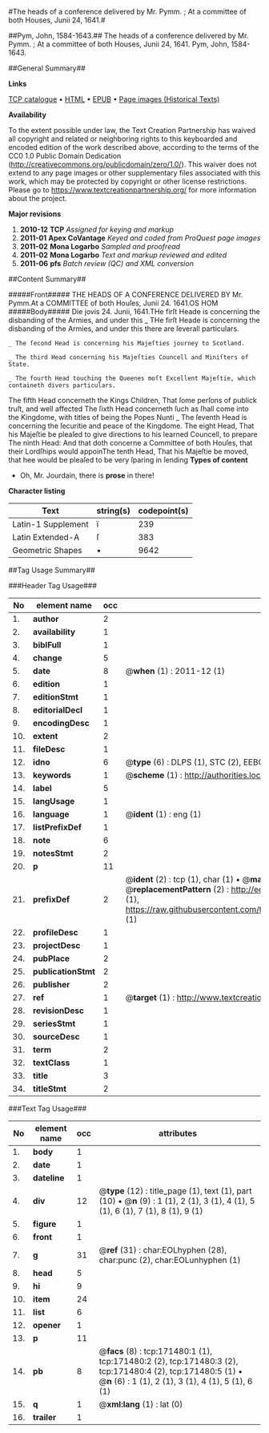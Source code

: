 #The heads of a conference delivered by Mr. Pymm. ; At a committee of both Houses, Junii 24, 1641.#

##Pym, John, 1584-1643.##
The heads of a conference delivered by Mr. Pymm. ; At a committee of both Houses, Junii 24, 1641.
Pym, John, 1584-1643.

##General Summary##

**Links**

[TCP catalogue](http://www.ota.ox.ac.uk/tcp/)  • 
[HTML](http://tei.it.ox.ac.uk/tcp/Texts-HTML/free/A91/A91383.html)  • 
[EPUB](http://tei.it.ox.ac.uk/tcp/Texts-EPUB/free/A91/A91383.epub) • 
[Page images (Historical Texts)](https://historicaltexts.jisc.ac.uk/eebo-45097901e)

**Availability**

To the extent possible under law, the Text Creation Partnership has waived all copyright and related or neighboring rights to this keyboarded and encoded edition of the work described above, according to the terms of the CC0 1.0 Public Domain Dedication (http://creativecommons.org/publicdomain/zero/1.0/). This waiver does not extend to any page images or other supplementary files associated with this work, which may be protected by copyright or other license restrictions. Please go to https://www.textcreationpartnership.org/ for more information about the project.

**Major revisions**

1. __2010-12__ __TCP__ *Assigned for keying and markup*
1. __2011-01__ __Apex CoVantage__ *Keyed and coded from ProQuest page images*
1. __2011-02__ __Mona Logarbo__ *Sampled and proofread*
1. __2011-02__ __Mona Logarbo__ *Text and markup reviewed and edited*
1. __2011-06__ __pfs__ *Batch review (QC) and XML conversion*

##Content Summary##

#####Front#####
THE HEADS OF A CONFERENCE DELIVERED BY Mr. Pymm.At a COMMITTEE of both Houſes, Junii 24. 1641.OS HOM
#####Body#####
Die jovis 24. Junii, 1641.THe firſt Heade is concerning the disbanding of the Armies, and under this
    _ THe firſt Heade is concerning the disbanding of the Armies, and under this there are ſeverall particulars.

    _ The ſecond Head is concerning his Majeſties journey to Scotland.

    _ The third Head concerning his Majeſties Councell and Miniſters of State.

    _ The fourth Head touching the Queenes moſt Excellent Majeſtie, which containeth divers particulars.
The fifth Head concerneth the Kings Children, That ſome perſons of publick truſt, and well affected The ſixth Head concerneth ſuch as ſhall come into the Kingdome, with titles of being the Popes Nunti
    _ The ſeventh Head is concerning the ſecuritie and peace of the Kingdome.
The eight Head, That his Majeſtie be pleaſed to give directions to his learned Councell, to prepare The ninth Head: And that doth concerne a Committee of both Houſes, that their Lordſhips would appoinThe tenth Head, That his Majeſtie be moved, that hee would be pleaſed to be very ſparing in ſending 
**Types of content**

  * Oh, Mr. Jourdain, there is **prose** in there!

**Character listing**


|Text|string(s)|codepoint(s)|
|---|---|---|
|Latin-1 Supplement|ï|239|
|Latin Extended-A|ſ|383|
|Geometric Shapes|▪|9642|

##Tag Usage Summary##

###Header Tag Usage###

|No|element name|occ|attributes|
|---|---|---|---|
|1.|__author__|2||
|2.|__availability__|1||
|3.|__biblFull__|1||
|4.|__change__|5||
|5.|__date__|8| @__when__ (1) : 2011-12 (1)|
|6.|__edition__|1||
|7.|__editionStmt__|1||
|8.|__editorialDecl__|1||
|9.|__encodingDesc__|1||
|10.|__extent__|2||
|11.|__fileDesc__|1||
|12.|__idno__|6| @__type__ (6) : DLPS (1), STC (2), EEBO-CITATION (1), OCLC (1), VID (1)|
|13.|__keywords__|1| @__scheme__ (1) : http://authorities.loc.gov/ (1)|
|14.|__label__|5||
|15.|__langUsage__|1||
|16.|__language__|1| @__ident__ (1) : eng (1)|
|17.|__listPrefixDef__|1||
|18.|__note__|6||
|19.|__notesStmt__|2||
|20.|__p__|11||
|21.|__prefixDef__|2| @__ident__ (2) : tcp (1), char (1)  •  @__matchPattern__ (2) : ([0-9\-]+):([0-9IVX]+) (1), (.+) (1)  •  @__replacementPattern__ (2) : http://eebo.chadwyck.com/downloadtiff?vid=$1&page=$2 (1), https://raw.githubusercontent.com/textcreationpartnership/Texts/master/tcpchars.xml#$1 (1)|
|22.|__profileDesc__|1||
|23.|__projectDesc__|1||
|24.|__pubPlace__|2||
|25.|__publicationStmt__|2||
|26.|__publisher__|2||
|27.|__ref__|1| @__target__ (1) : http://www.textcreationpartnership.org/docs/. (1)|
|28.|__revisionDesc__|1||
|29.|__seriesStmt__|1||
|30.|__sourceDesc__|1||
|31.|__term__|2||
|32.|__textClass__|1||
|33.|__title__|3||
|34.|__titleStmt__|2||


###Text Tag Usage###

|No|element name|occ|attributes|
|---|---|---|---|
|1.|__body__|1||
|2.|__date__|1||
|3.|__dateline__|1||
|4.|__div__|12| @__type__ (12) : title_page (1), text (1), part (10)  •  @__n__ (9) : 1 (1), 2 (1), 3 (1), 4 (1), 5 (1), 6 (1), 7 (1), 8 (1), 9 (1)|
|5.|__figure__|1||
|6.|__front__|1||
|7.|__g__|31| @__ref__ (31) : char:EOLhyphen (28), char:punc (2), char:EOLunhyphen (1)|
|8.|__head__|5||
|9.|__hi__|9||
|10.|__item__|24||
|11.|__list__|6||
|12.|__opener__|1||
|13.|__p__|11||
|14.|__pb__|8| @__facs__ (8) : tcp:171480:1 (1), tcp:171480:2 (2), tcp:171480:3 (2), tcp:171480:4 (2), tcp:171480:5 (1)  •  @__n__ (6) : 1 (1), 2 (1), 3 (1), 4 (1), 5 (1), 6 (1)|
|15.|__q__|1| @__xml:lang__ (1) : lat (0)|
|16.|__trailer__|1||
